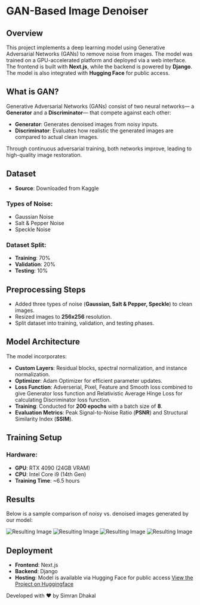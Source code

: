 # GAN-Based Image Denoiser

## Overview
This project implements a deep learning model using Generative Adversarial Networks (GANs) to remove noise from images. The model was trained on a GPU-accelerated platform and deployed via a web interface. The frontend is built with **Next.js**, while the backend is powered by **Django**. The model is also integrated with **Hugging Face** for public access.

## What is GAN?
Generative Adversarial Networks (GANs) consist of two neural networks— a **Generator** and a **Discriminator**— that compete against each other:

- **Generator**: Generates denoised images from noisy inputs.  
- **Discriminator**: Evaluates how realistic the generated images are compared to actual clean images.  

Through continuous adversarial training, both networks improve, leading to high-quality image restoration.

## Dataset
- **Source**: Downloaded from Kaggle  

### Types of Noise:
- Gaussian Noise  
- Salt & Pepper Noise  
- Speckle Noise  

### Dataset Split:
- **Training**: 70%  
- **Validation**: 20%  
- **Testing**: 10%  

## Preprocessing Steps
- Added three types of noise (**Gaussian, Salt & Pepper, Speckle**) to clean images.  
- Resized images to **256x256** resolution.  
- Split dataset into training, validation, and testing phases.  

## Model Architecture
The model incorporates:
- **Custom Layers**: Residual blocks, spectral normalization, and instance normalization.  
- **Optimizer**: Adam Optimizer for efficient parameter updates.  
- **Loss Function**: Adverserial, Pixel, Feature and Smooth loss combined to give Generator loss function and Relativistic Average Hinge Loss for calculating Discriminator loss function.  
- **Training**: Conducted for **200 epochs** with a batch size of **8**.  
- **Evaluation Metrics**: Peak Signal-to-Noise Ratio (**PSNR**) and Structural Similarity Index (**SSIM**).  

## Training Setup
### Hardware:
- **GPU**: RTX 4090 (24GB VRAM)  
- **CPU**: Intel Core i9 (14th Gen)  
- **Training Time**: ~6.5 hours  

## Results
Below is a sample comparison of noisy vs. denoised images generated by our model:  

![Resulting Image](assets/image1.png)
![Resulting Image](assets/image2.png)
![Resulting Image](assets/image3.png)
![Resulting Image](assets/image4.png)

## Deployment
- **Frontend**: Next.js  
- **Backend**: Django  
- **Hosting**: Model is available via Hugging Face for public access
  [View the Project on Huggingface](https://huggingface.co/spaces/simrandhakal/denoisify-interface) 


Developed with ❤️ by Simran Dhakal
